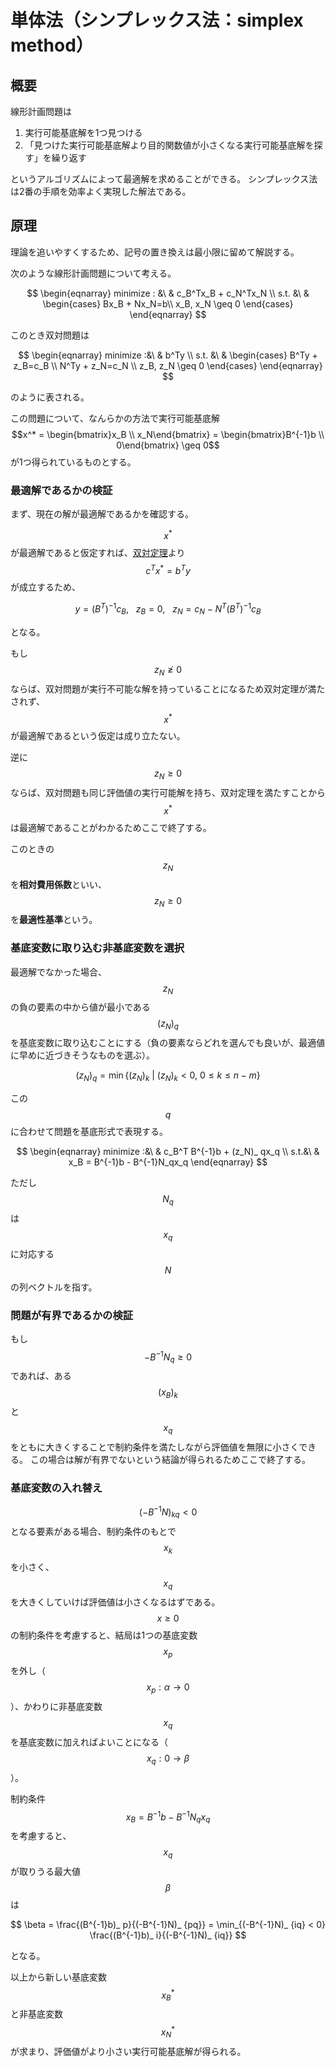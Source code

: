 # 単体法（シンプレックス法：simplex method）

## 概要

線形計画問題は

1. 実行可能基底解を1つ見つける
1. 「見つけた実行可能基底解より目的関数値が小さくなる実行可能基底解を探す」を繰り返す

というアルゴリズムによって最適解を求めることができる。
シンプレックス法は2番の手順を効率よく実現した解法である。

## 原理

理論を追いやすくするため、記号の置き換えは最小限に留めて解説する。

次のような線形計画問題について考える。

$$
\begin{eqnarray}
minimize : &\ & c_B^Tx_B + c_N^Tx_N \\
s.t. &\ &
\begin{cases}
Bx_B + Nx_N=b\\
x_B, x_N \geq 0
\end{cases}
\end{eqnarray}
$$

このとき双対問題は

$$
\begin{eqnarray}
minimize :&\ & b^Ty \\
s.t. &\ &
\begin{cases}
B^Ty + z_B=c_B \\
N^Ty + z_N=c_N \\
z_B, z_N \geq 0
\end{cases}
\end{eqnarray}
$$

のように表される。

この問題について、なんらかの方法で実行可能基底解 $$x^* = \begin{bmatrix}x_B \\ x_N\end{bmatrix} = \begin{bmatrix}B^{-1}b \\ 0\end{bmatrix} \geq 0$$ が1つ得られているものとする。

### 最適解であるかの検証

まず、現在の解が最適解であるかを確認する。

$$x^* $$が最適解であると仮定すれば、[双対定理](intro.md#双対定理)より $$c^Tx^* = b^Ty$$ が成立するため、

$$
y=(B^T)^{-1}c_B, \ \ \ z_B=0, \ \ \ z_N = c_N - N^T (B^T)^{-1}c_B
$$

となる。

もし $$z_N \ngeq 0$$ ならば、双対問題が実行不可能な解を持っていることになるため双対定理が満たされず、$$x^* $$ が最適解であるという仮定は成り立たない。

逆に $$z_N \geq 0$$ ならば、双対問題も同じ評価値の実行可能解を持ち、双対定理を満たすことから $$x^* $$ は最適解であることがわかるためここで終了する。

このときの $$z_N$$ を**相対費用係数**といい、$$z_N \geq 0$$ を**最適性基準**という。

### 基底変数に取り込む非基底変数を選択

最適解でなかった場合、$$z_N$$ の負の要素の中から値が最小である $$(z_N)_ q$$ を基底変数に取り込むことにする（負の要素ならどれを選んでも良いが、最適値に早めに近づきそうなものを選ぶ）。

$$
(z_N)_ q = \min\{(z_N)_ k \ | \ (z_N)_ k < 0, \ 0 \leq k \leq n-m\}
$$

この $$q$$ に合わせて問題を基底形式で表現する。

$$
\begin{eqnarray}
minimize :&\ & c_B^T B^{-1}b + (z_N)_ qx_q \\
s.t.&\ &
x_B = B^{-1}b - B^{-1}N_qx_q
\end{eqnarray}
$$

ただし $$N_q$$ は $$x_q$$ に対応する $$N$$ の列ベクトルを指す。

### 問題が有界であるかの検証

もし $$-B^{-1}N_q \geq 0$$ であれば、ある $$(x_B)_ k$$ と $$x_q$$ をともに大きくすることで制約条件を満たしながら評価値を無限に小さくできる。
この場合は解が有界でないという結論が得られるためここで終了する。

### 基底変数の入れ替え

$$(-B^{-1}N)_ {kq} < 0$$ となる要素がある場合、制約条件のもとで $$x_ k$$ を小さく、$$x_q$$ を大きくしていけば評価値は小さくなるはずである。$$x\geq0$$ の制約条件を考慮すると、結局は1つの基底変数 $$x_p$$ を外し（$$x_p : \alpha \rightarrow 0$$）、かわりに非基底変数 $$x_q$$ を基底変数に加えればよいことになる（$$x_q : 0 \rightarrow \beta$$）。

制約条件 $$x_B = B^{-1}b - B^{-1}N_qx_q$$ を考慮すると、$$x_q$$ が取りうる最大値$$\beta$$は

$$
\beta = \frac{(B^{-1}b)_ p}{(-B^{-1}N)_ {pq}} = \min_{(-B^{-1}N)_ {iq} < 0} \frac{(B^{-1}b)_ i}{(-B^{-1}N)_ {iq}}
$$

となる。

以上から新しい基底変数 $$x_B^* $$ と非基底変数 $$x_N^* $$ が求まり、評価値がより小さい実行可能基底解が得られる。

